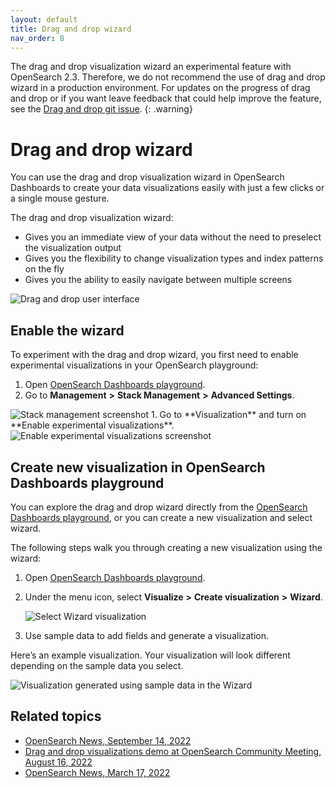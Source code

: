 ```yaml
---
layout: default
title: Drag and drop wizard
nav_order: 8
---
```


The drag and drop visualization wizard an experimental feature with OpenSearch 2.3. Therefore, we do not recommend the use of drag and drop wizard in a production environment. For updates on the progress of drag and drop or if you want leave feedback that could help improve the feature, see the [Drag and drop git issue](https://github.com/opensearch-project/OpenSearch-Dashboards/issues/1157). 
{: .warning}

# Drag and drop wizard

You can use the drag and drop visualization wizard in OpenSearch Dashboards to create your data visualizations easily with just a few clicks or a single mouse gesture. 

The drag and drop visualization wizard:

* Gives you an immediate view of your data without the need to preselect the visualization output 
* Gives you the flexibility to change visualization types and index patterns on the fly
* Gives you the ability to easily navigate between multiple screens 

<img src="{{site.url}}{{site.baseurl}}/images/drag-drop-ui.png" alt="Drag and drop user interface">


## Enable the wizard

To experiment with the drag and drop wizard, you first need to enable experimental visualizations in your OpenSearch playground:

1. Open [OpenSearch Dashboards playground](https://playground.opensearch.org/app/home#/).
2. Go to **Management** **>** **Stack Management** **>** **Advanced Settings**.
<img src="{{site.url}}{{site.baseurl}}/images/stack-managment-settings.png" alt="Stack management screenshot">
1. Go to **Visualization** and turn on **Enable experimental visualizations**.
<img src="{{site.url}}{{site.baseurl}}/images/enable-experimental-viz.png" alt="Enable experimental visualizations screenshot">

## Create new visualization in OpenSearch Dashboards playground

You can explore the drag and drop wizard directly from the [OpenSearch Dashboards playground](https://playground.opensearch.org/app/wizard), or you can create a new visualization and select wizard. 

The following steps walk you through creating a new visualization using the wizard:

1. Open [OpenSearch Dashboards playground](https://playground.opensearch.org/app/home#/).

2. Under the menu icon, select **Visualize** **>** **Create visualization** **>** **Wizard**.

   <img src="{{site.url}}{{site.baseurl}}//images/drag-and-drop-viz-select.png" alt="Select Wizard visualization">  

3. Use sample data to add fields and generate a visualization.

Here’s an example visualization. Your visualization will look different depending on the sample data you select.

<img src="{{site.url}}{{site.baseurl}}/images/drag-drop-generated-viz.png" alt="Visualization generated using sample data in the Wizard">

## Related topics

* [OpenSearch News, September 14, 2022](https://opensearch.org/)
* [Drag and drop visualizations demo at OpenSearch Community Meeting, August 16, 2022](https://forum.opensearch.org/t/opensearch-community-meeting-2022-0816/10323)
* [OpenSearch News, March 17, 2022](https://opensearch.org/blog/releases/2022/03/launch-announcement-1-3-0/)